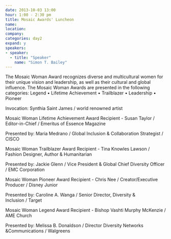 ```yaml
---
date: 2013-10-03 13:00
hour: 1:00 - 2:30 pm
title: Mosaic Awards' Luncheon
name: 
location:
company:
categories: day2
expand: y 
speakers:
- speaker:  
  - title: "Speaker"
    name: "Simon T. Bailey"
---
```

The Mosaic Woman Award recognizes diverse and multicultural women for their unique vision and leadership, as well as their cultural and global influence. The Mosaic Woman Awards are presented in the following categories: Legend • Lifetime Achievement • Trailblazer • Leadership • Pioneer

Invocation: Synthia Saint James / world renowned artist 

Mosaic Woman Lifetime Achievement Award Recipient - Susan Taylor / Editor-in-Chief / Emeritus of Essence Magazine 

Presented by: Maria Medrano / Global Inclusion & Collaboration Strategist / CISCO

Mosaic Woman Trailblazer Award Recipient - Tina Knowles Lawson / Fashion Designer, Author & Humanitarian 

Presented by: Jackie Glenn / Vice President & Global Chief Diversity Officer / EMC Corporation 

Mosaic Woman Pioneer Award Recipient - Chris Nee / Creator/Executive Producer / Disney Junior

Presented by: Caroline A. Wanga / Senior Director, Diversity & Inclusion / Target 

Mosaic Woman Legend Award Recipient - Bishop Vashti Murphy McKenzie / AME Church

Presented by: Melissa B. Donaldson / Director Diversity Networks &Communications / Walgreens
